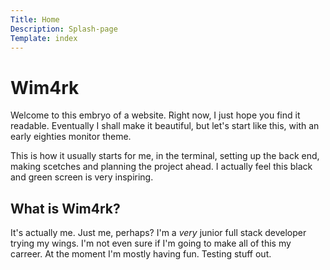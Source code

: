 ```yaml
---
Title: Home
Description: Splash-page
Template: index
---
```


# Wim4rk

Welcome to this embryo of a website. Right now, I just hope you find it readable. Eventually I shall make it beautiful, but let's start like this, with an early eighties monitor theme.

This is how it usually starts for me, in the terminal, setting up the back end, making scetches and planning the project ahead. I actually feel this black and green screen is very inspiring.

## What is Wim4rk?

It's actually me. Just me, perhaps? I'm a _very_ junior full stack developer trying my wings. I'm not even sure if I'm going to make all of this my carreer. At the moment I'm mostly having fun. Testing stuff out.